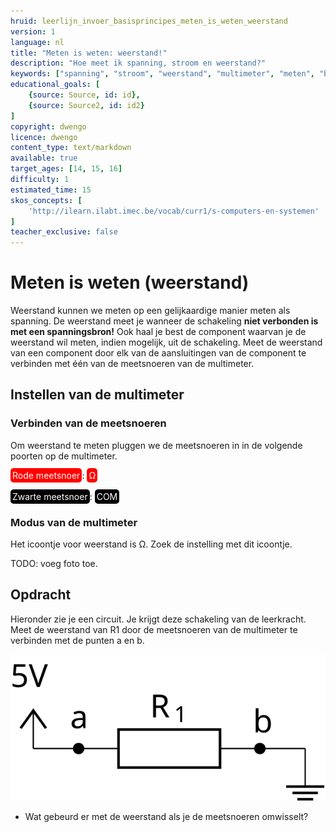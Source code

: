 ```yaml
---
hruid: leerlijn_invoer_basisprincipes_meten_is_weten_weerstand
version: 1
language: nl
title: "Meten is weten: weerstand!"
description: "Hoe meet ik spanning, stroom en weerstand?"
keywords: ["spanning", "stroom", "weerstand", "multimeter", "meten", "basisprincipes", "microcontroller", "µC", "arduino", "dwenguino"]
educational_goals: [
    {source: Source, id: id}, 
    {source: Source2, id: id2}
]
copyright: dwengo
licence: dwengo
content_type: text/markdown
available: true
target_ages: [14, 15, 16]
difficulty: 1
estimated_time: 15
skos_concepts: [
    'http://ilearn.ilabt.imec.be/vocab/curr1/s-computers-en-systemen'
]
teacher_exclusive: false
---
```


# Meten is weten (weerstand)

Weerstand kunnen we meten op een gelijkaardige manier meten als spanning. De weerstand meet je wanneer de schakeling **niet verbonden is met een spanningsbron!** Ook haal je best de component waarvan je de weerstand wil meten, indien mogelijk, uit de schakeling. Meet de weerstand van een component door elk van de aansluitingen van de component te verbinden met één van de meetsnoeren van de multimeter.

## Instellen van de multimeter

### Verbinden van de meetsnoeren

Om weerstand te meten pluggen we de meetsnoeren in in de volgende poorten op de multimeter.

<span style="color: white; background-color: red; padding: 3px; border-radius: 5px; overflow:hidden">Rode meetsnoer</span>: <span style="color: white; background-color: red; padding: 3px; border-radius: 5px; overflow:hidden"> Ω </span><br><br>
<span style="color: white; background-color: black; padding: 3px; border-radius: 5px; overflow:hidden">Zwarte meetsnoer</span>: <span style="color: white; background-color: black; padding: 3px; border-radius: 5px; overflow:hidden">COM</span>

### Modus van de multimeter
Het icoontje voor weerstand is Ω. Zoek de instelling met dit icoontje.

TODO: voeg foto toe.


<div class="dwengo-content assignment">
    <h2 class="title">Opdracht</h2>
    <div class="content">
        <p>
            Hieronder zie je een circuit. Je krijgt deze schakeling van de leerkracht. Meet de weerstand van R1 door de meetsnoeren van de multimeter te verbinden met de punten a en b.
        </p>
        <p>
            <img src="img/diagram.svg"></img>
        </p>
        <ul>
            <li>Wat gebeurd er met de weerstand als je de meetsnoeren omwisselt?</li>
        </ul>
    </div>
</div>


